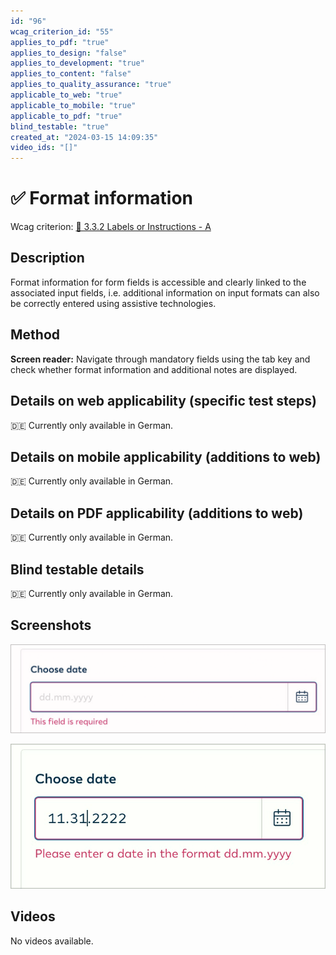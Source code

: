 ```yaml
---
id: "96"
wcag_criterion_id: "55"
applies_to_pdf: "true"
applies_to_design: "false"
applies_to_development: "true"
applies_to_content: "false"
applies_to_quality_assurance: "true"
applicable_to_web: "true"
applicable_to_mobile: "true"
applicable_to_pdf: "true"
blind_testable: "true"
created_at: "2024-03-15 14:09:35"
video_ids: "[]"
---
```


# ✅ Format information

Wcag criterion: [📜 3.3.2 Labels or Instructions - A](..)

## Description

Format information for form fields is accessible and clearly linked to the associated input fields, i.e. additional information on input formats can also be correctly entered using assistive technologies.

## Method

**Screen reader:** Navigate through mandatory fields using the tab key and check whether format information and additional notes are displayed.

## Details on web applicability (specific test steps)

🇩🇪 Currently only available in German.

## Details on mobile applicability (additions to web)

🇩🇪 Currently only available in German.

## Details on PDF applicability (additions to web)

🇩🇪 Currently only available in German.

## Blind testable details

🇩🇪 Currently only available in German.

## Screenshots

![Datumsformat wird als Placeholder angegeben](images/datumsformat-wird-als-placeholder-angegeben.png)

![Datumsformat wird als Fehlermeldung angegeben](images/datumsformat-wird-als-fehlermeldung-angegeben.png)

## Videos

No videos available.
